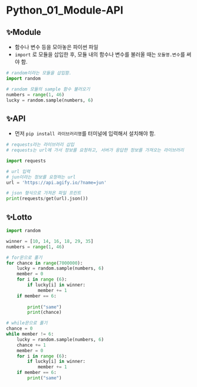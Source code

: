 # Python_01_Module-API

## ✨Module

- 함수나 변수 등을 모아놓은 파이썬 파일
- `import` 로 모듈을 삽입한 후, 모듈 내의 함수나 변수를 불러올 때는 `모듈명.변수`를 써야 함.

``` python
# random이라는 모듈을 삽입함.
import random

# random 모듈의 sample 함수 불러오기
numbers = range(1, 46)
lucky = random.sample(numbers, 6)
```



## ✨API

- 먼저 `pip install 라이브러리명`를 터미널에 입력해서 설치해야 함.

``` python
# requests라는 라이브러리 삽입
# requests는 url에 가서 정보를 요청하고, 서버가 응답한 정보를 가져오는 라이브러리

import requests

# url 입력
# jun이라는 정보를 요청하는 url
url = 'https://api.agify.io/?name=jun'

# json 형식으로 가져온 파일 프린트
print(requests/get(url).json())
```



## ✨Lotto

```python
import random

winner = [10, 14, 16, 18, 29, 35]
numbers = range(1, 46)

# for문으로 풀기
for chance in range(7000000):
    lucky = random.sample(numbers, 6)
    member = 0
    for i in range (6):
        if lucky[i] in winner:
            member += 1
    if member == 6:
        
        print("same")
		print(chance)

# while문으로 풀기
chance = 0
while member != 6:
    lucky = random.sample(numbers, 6)
    chance += 1
    member = 0
    for i in range (6):
        if lucky[i] in winner:
            member += 1
    if member == 6:
        print("same")
```

